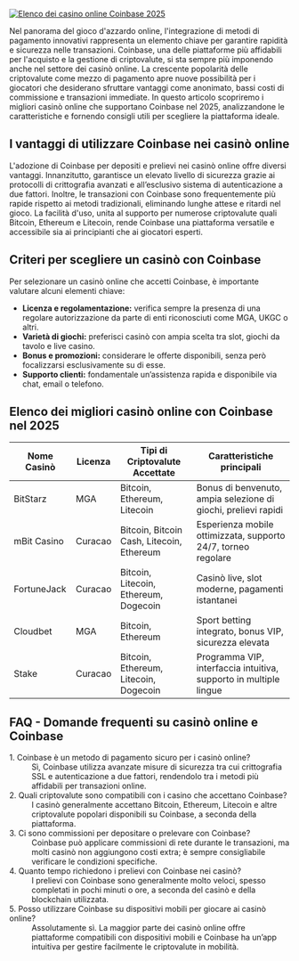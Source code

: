 [![Elenco dei casino online Coinbase 2025](https://123-caf.pages.dev/gitsignup.png)](https://vrmoo.ru/Bt82HjjY)

<p>Nel panorama del gioco d'azzardo online, l'integrazione di metodi di pagamento innovativi rappresenta un elemento chiave per garantire rapidità e sicurezza nelle transazioni. Coinbase, una delle piattaforme più affidabili per l'acquisto e la gestione di criptovalute, si sta sempre più imponendo anche nel settore dei casinò online. La crescente popolarità delle criptovalute come mezzo di pagamento apre nuove possibilità per i giocatori che desiderano sfruttare vantaggi come anonimato, bassi costi di commissione e transazioni immediate. In questo articolo scopriremo i migliori casinò online che supportano Coinbase nel 2025, analizzandone le caratteristiche e fornendo consigli utili per scegliere la piattaforma ideale.</p>  <h2>I vantaggi di utilizzare Coinbase nei casinò online</h2> <p>L'adozione di Coinbase per depositi e prelievi nei casinò online offre diversi vantaggi. Innanzitutto, garantisce un elevato livello di sicurezza grazie ai protocolli di crittografia avanzati e all’esclusivo sistema di autenticazione a due fattori. Inoltre, le transazioni con Coinbase sono frequentemente più rapide rispetto ai metodi tradizionali, eliminando lunghe attese e ritardi nel gioco. La facilità d'uso, unita al supporto per numerose criptovalute quali Bitcoin, Ethereum e Litecoin, rende Coinbase una piattaforma versatile e accessibile sia ai principianti che ai giocatori esperti.</p>  <h2>Criteri per scegliere un casinò con Coinbase</h2> <p>Per selezionare un casinò online che accetti Coinbase, è importante valutare alcuni elementi chiave:</p> <ul> <li><strong>Licenza e regolamentazione:</strong> verifica sempre la presenza di una regolare autorizzazione da parte di enti riconosciuti come MGA, UKGC o altri.</li> <li><strong>Varietà di giochi:</strong> preferisci casinò con ampia scelta tra slot, giochi da tavolo e live casino.</li> <li><strong>Bonus e promozioni:</strong> considerare le offerte disponibili, senza però focalizzarsi esclusivamente su di esse.</li> <li><strong>Supporto clienti:</strong> fondamentale un’assistenza rapida e disponibile via chat, email o telefono.</li> </ul>  <h2>Elenco dei migliori casinò online con Coinbase nel 2025</h2> <table> <thead> <tr> <th>Nome Casinò</th> <th>Licenza</th> <th>Tipi di Criptovalute Accettate</th> <th>Caratteristiche principali</th> </tr> </thead> <tbody> <tr> <td>BitStarz</td> <td>MGA</td> <td>Bitcoin, Ethereum, Litecoin</td> <td>Bonus di benvenuto, ampia selezione di giochi, prelievi rapidi</td> </tr> <tr> <td>mBit Casino</td> <td>Curacao</td> <td>Bitcoin, Bitcoin Cash, Litecoin, Ethereum</td> <td>Esperienza mobile ottimizzata, supporto 24/7, torneo regolare</td> </tr> <tr> <td>FortuneJack</td> <td>Curacao</td> <td>Bitcoin, Litecoin, Ethereum, Dogecoin</td> <td>Casinò live, slot moderne, pagamenti istantanei</td> </tr> <tr> <td>Cloudbet</td> <td>MGA</td> <td>Bitcoin, Ethereum</td> <td>Sport betting integrato, bonus VIP, sicurezza elevata</td> </tr> <tr> <td>Stake</td> <td>Curacao</td> <td>Bitcoin, Ethereum, Litecoin, Dogecoin</td> <td>Programma VIP, interfaccia intuitiva, supporto in multiple lingue</td> </tr> </tbody> </table>  <h2>FAQ - Domande frequenti su casinò online e Coinbase</h2> <dl> <dt>1. Coinbase è un metodo di pagamento sicuro per i casinò online?</dt> <dd>Sì, Coinbase utilizza avanzate misure di sicurezza tra cui crittografia SSL e autenticazione a due fattori, rendendolo tra i metodi più affidabili per transazioni online.</dd>  <dt>2. Quali criptovalute sono compatibili con i casino che accettano Coinbase?</dt> <dd>I casinò generalmente accettano Bitcoin, Ethereum, Litecoin e altre criptovalute popolari disponibili su Coinbase, a seconda della piattaforma.</dd>  <dt>3. Ci sono commissioni per depositare o prelevare con Coinbase?</dt> <dd>Coinbase può applicare commissioni di rete durante le transazioni, ma molti casinò non aggiungono costi extra; è sempre consigliabile verificare le condizioni specifiche.</dd>  <dt>4. Quanto tempo richiedono i prelievi con Coinbase nei casinò?</dt> <dd>I prelievi con Coinbase sono generalmente molto veloci, spesso completati in pochi minuti o ore, a seconda del casinò e della blockchain utilizzata.</dd>  <dt>5. Posso utilizzare Coinbase su dispositivi mobili per giocare ai casinò online?</dt> <dd>Assolutamente sì. La maggior parte dei casinò online offre piattaforme compatibili con dispositivi mobili e Coinbase ha un’app intuitiva per gestire facilmente le criptovalute in mobilità.</dd> </dl>